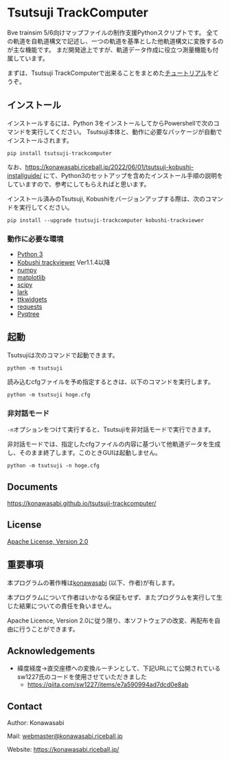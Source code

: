 # Tsutsuji TrackComputer

Bve trainsim 5/6向けマップファイルの制作支援Pythonスクリプトです。
全ての軌道を自軌道構文で記述し、一つの軌道を基準とした他軌道構文に変換するのが主な機能です。
まだ開発途上ですが、軌道データ作成に役立つ測量機能も付属しています。

まずは、Tsutsuji TrackComputerで出来ることをまとめた[チュートリアル](https://konawasabi.github.io/tsutsuji-trackcomputer/tutorial.html)をどうぞ。

## インストール

インストールするには、Python 3をインストールしてからPowershellで次のコマンドを実行してください。
Tsutsuji本体と、動作に必要なパッケージが自動でインストールされます。
```
pip install tsutsuji-trackcomputer
```

なお、https://konawasabi.riceball.jp/2022/06/01/tsutsuji-kobushi-installguide/ にて、Python3のセットアップを含めたインストール手順の説明をしていますので、参考にしてもらえればと思います。

インストール済みのTsutsuji, Kobushiをバージョンアップする際は、次のコマンドを実行してください。
```
pip install --upgrade tsutsuji-trackcomputer kobushi-trackviewer
```

### 動作に必要な環境

- [Python 3](https://www.python.org/downloads/)
- [Kobushi trackviewer](https://github.com/konawasabi/kobushi-trackviewer) Ver1.1.4以降
- [numpy](https://numpy.org)
- [matplotlib](https://matplotlib.org)
- [scipy](https://www.scipy.org)
- [lark](https://lark-parser.readthedocs.io/en/latest/)
- [ttkwidgets](https://ttkwidgets.readthedocs.io/en/latest/)
- [requests](https://requests-docs-ja.readthedocs.io/en/latest/)
- [Pyqtree](https://github.com/karimbahgat/Pyqtree)

## 起動

Tsutsujiは次のコマンドで起動できます。

```
python -m tsutsuji
```

読み込むcfgファイルを予め指定するときは、以下のコマンドを実行します。

```
python -m tsutsuji hoge.cfg
```

### 非対話モード

`-n`オプションをつけて実行すると、Tsutsujiを非対話モードで実行できます。

非対話モードでは、指定したcfgファイルの内容に基づいて他軌道データを生成し、そのまま終了します。このときGUIは起動しません。

```
python -m tsutsuji -n hoge.cfg
```

## Documents

https://konawasabi.github.io/tsutsuji-trackcomputer/


## License

[Apache License, Version 2.0](LICENSE)

## 重要事項

本プログラムの著作権は[konawasabi](#Contact) (以下、作者)が有します。

本プログラムについて作者はいかなる保証もせず、またプログラムを実行して生じた結果についての責任を負いません。

Apache Licence, Version 2.0に従う限り、本ソフトウェアの改変、再配布を自由に行うことができます。

## Acknowledgements

* 緯度経度->直交座標への変換ルーチンとして、下記URLにて公開されているsw1227氏のコードを使用させていただきました
  * https://qiita.com/sw1227/items/e7a590994ad7dcd0e8ab

## Contact

Author: Konawasabi

Mail: webmaster@konawasabi.riceball.jp

Website: https://konawasabi.riceball.jp/
